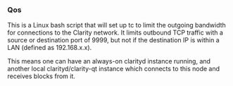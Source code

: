 ### Qos ###

This is a Linux bash script that will set up tc to limit the outgoing bandwidth for connections to the Clarity network. It limits outbound TCP traffic with a source or destination port of 9999, but not if the destination IP is within a LAN (defined as 192.168.x.x).

This means one can have an always-on clarityd instance running, and another local clarityd/clarity-qt instance which connects to this node and receives blocks from it.
